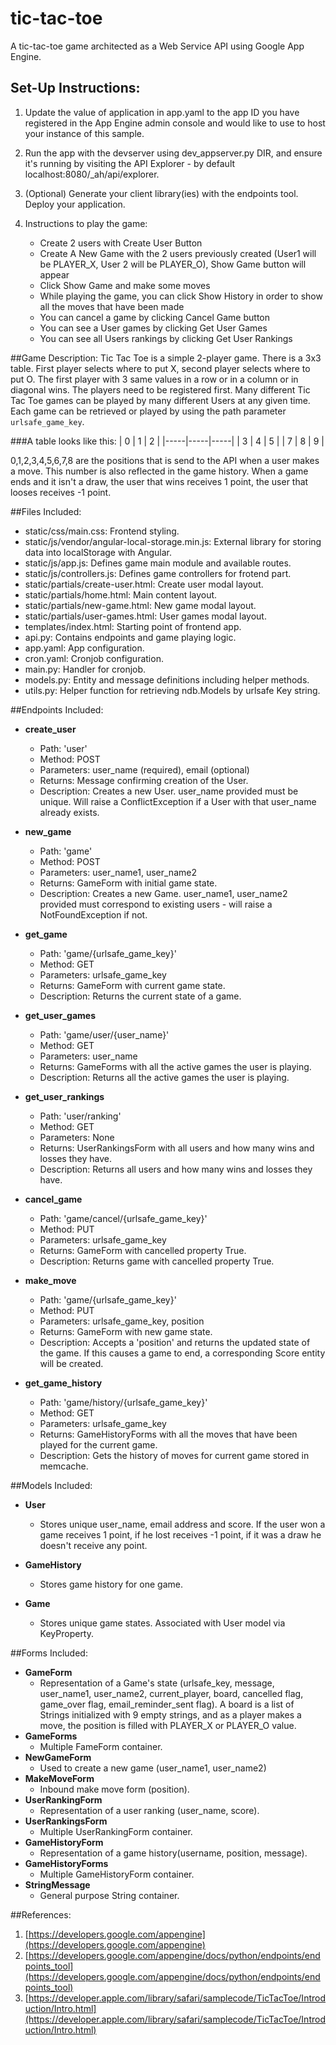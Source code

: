 # tic-tac-toe
A tic-tac-toe game architected as a Web Service API using Google App Engine.

## Set-Up Instructions:
1.  Update the value of application in app.yaml to the app ID you have registered
 in the App Engine admin console and would like to use to host your instance of this sample.
1.  Run the app with the devserver using dev_appserver.py DIR, and ensure it's
 running by visiting the API Explorer - by default localhost:8080/_ah/api/explorer.
1.  (Optional) Generate your client library(ies) with the endpoints tool.
 Deploy your application.

2. Instructions to play the game:
   - Create 2 users with Create User Button
   - Create A New Game with the 2 users previously created (User1 will be PLAYER_X, User 2 will be PLAYER_O), Show Game button will appear
   - Click Show Game and make some moves
   - While playing the game, you can click Show History in order to show all the moves that have been made
   - You can cancel a game by clicking Cancel Game button
   - You can see a User games by clicking Get User Games
   - You can see all Users rankings by clicking Get User Rankings


##Game Description:
Tic Tac Toe is a simple 2-player game. There is a 3x3 table. First player selects
where to put X, second player selects where to put O. The first player with 3 same
values in a row or in a column or in diagonal wins.
The players need to be registered first.
Many different Tic Tac Toe games can be played by many different Users at any
given time. Each game can be retrieved or played by using the path parameter
`urlsafe_game_key`.

###A table looks like this:
|  0  |  1  |  2  |
|-----|-----|-----|
|  3  |  4  |  5  |
|  7  |  8  |  9  |

0,1,2,3,4,5,6,7,8 are the positions that is send to the API when a user makes a move. This number is also
reflected in the game history.
When a game ends and it isn't a draw, the user that wins receives 1 point, the user that looses receives -1 point.

##Files Included:
 - static/css/main.css: Frontend styling.
 - static/js/vendor/angular-local-storage.min.js: External library for storing data into localStorage with Angular.
 - static/js/app.js: Defines game main module and available routes.
 - static/js/controllers.js: Defines game controllers for frotend part.
 - static/partials/create-user.html: Create user modal layout.
 - static/partials/home.html: Main content layout.
 - static/partials/new-game.html: New game modal layout.
 - static/partials/user-games.html: User games modal layout.
 - templates/index.html: Starting point of frontend app.
 - api.py: Contains endpoints and game playing logic.
 - app.yaml: App configuration.
 - cron.yaml: Cronjob configuration.
 - main.py: Handler for cronjob.
 - models.py: Entity and message definitions including helper methods.
 - utils.py: Helper function for retrieving ndb.Models by urlsafe Key string.

##Endpoints Included:
 - **create_user**
    - Path: 'user'
    - Method: POST
    - Parameters: user_name (required), email (optional)
    - Returns: Message confirming creation of the User.
    - Description: Creates a new User. user_name provided must be unique. Will
    raise a ConflictException if a User with that user_name already exists.

 - **new_game**
    - Path: 'game'
    - Method: POST
    - Parameters: user_name1, user_name2
    - Returns: GameForm with initial game state.
    - Description: Creates a new Game. user_name1, user_name2 provided must correspond to
    existing users - will raise a NotFoundException if not.

 - **get_game**
    - Path: 'game/{urlsafe_game_key}'
    - Method: GET
    - Parameters: urlsafe_game_key
    - Returns: GameForm with current game state.
    - Description: Returns the current state of a game.

 - **get_user_games**
    - Path: 'game/user/{user_name}'
    - Method: GET
    - Parameters: user_name
    - Returns: GameForms with all the active games the user is playing.
    - Description: Returns all the active games the user is playing.

 - **get_user_rankings**
    - Path: 'user/ranking'
    - Method: GET
    - Parameters: None
    - Returns: UserRankingsForm with all users and how many wins and losses they have.
    - Description: Returns all users and how many wins and losses they have.

 - **cancel_game**
    - Path: 'game/cancel/{urlsafe_game_key}'
    - Method: PUT
    - Parameters: urlsafe_game_key
    - Returns: GameForm with cancelled property True.
    - Description: Returns game with cancelled property True.

 - **make_move**
    - Path: 'game/{urlsafe_game_key}'
    - Method: PUT
    - Parameters: urlsafe_game_key, position
    - Returns: GameForm with new game state.
    - Description: Accepts a 'position' and returns the updated state of the game.
    If this causes a game to end, a corresponding Score entity will be created.

 - **get_game_history**
    - Path: 'game/history/{urlsafe_game_key}'
    - Method: GET
    - Parameters: urlsafe_game_key
    - Returns: GameHistoryForms with all the moves that have been played for the current game.
    - Description: Gets the history of moves for current game stored in memcache.


##Models Included:
 - **User**
    - Stores unique user_name, email address and score. If the user won a game receives 1 point, if
    he lost receives -1 point, if it was a draw he doesn't receive any point.

 - **GameHistory**
    - Stores game history for one game.

 - **Game**
    - Stores unique game states. Associated with User model via KeyProperty.


##Forms Included:
 - **GameForm**
    - Representation of a Game's state (urlsafe_key, message, user_name1, user_name2,
    current_player, board, cancelled flag, game_over flag, email_reminder_sent flag). A board is a list of Strings initialized
    with 9 empty strings, and as a player makes a move, the position is filled with PLAYER_X or
     PLAYER_O value.
 - **GameForms**
    - Multiple FameForm container.
 - **NewGameForm**
    - Used to create a new game (user_name1, user_name2)
 - **MakeMoveForm**
    - Inbound make move form (position).
 - **UserRankingForm**
    - Representation of a user ranking (user_name, score).
 - **UserRankingsForm**
    - Multiple UserRankingForm container.
 - **GameHistoryForm**
    - Representation of a game history(username, position, message).
 - **GameHistoryForms**
    - Multiple GameHistoryForm container.
 - **StringMessage**
    - General purpose String container.

##References:
 1. [https://developers.google.com/appengine](https://developers.google.com/appengine)
 2. [https://developers.google.com/appengine/docs/python/endpoints/endpoints_tool](https://developers.google.com/appengine/docs/python/endpoints/endpoints_tool)
 3. [https://developer.apple.com/library/safari/samplecode/TicTacToe/Introduction/Intro.html](https://developer.apple.com/library/safari/samplecode/TicTacToe/Introduction/Intro.html)

